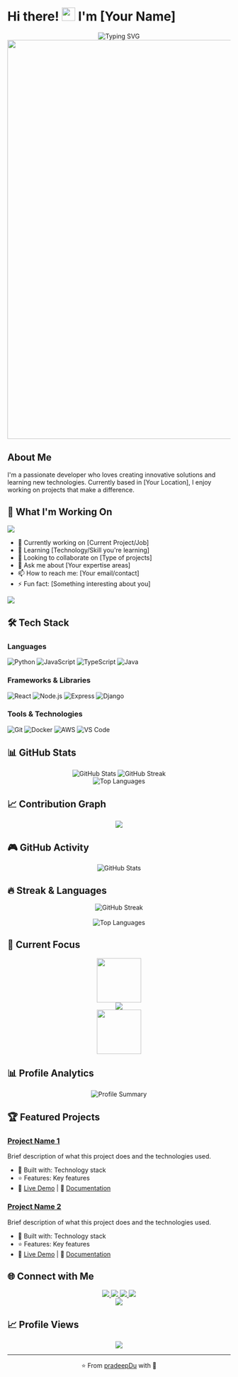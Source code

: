 # Hi there! <img src="https://media.giphy.com/media/hvRJCLFzcasrR4ia7z/giphy.gif" width="30px"/> I'm [Your Name]

<div align="center">
  <img src="https://readme-typing-svg.demolab.com?font=Fira+Code&size=22&duration=4000&pause=1000&color=FF6B6B&center=true&vCenter=true&multiline=true&width=600&height=100&lines=Welcome+to+my+GitHub+Profile!;I'm+a+passionate+developer;Building+amazing+things+with+code" alt="Typing SVG" />
</div>

<div align="center">
  <img src="https://user-images.githubusercontent.com/74038190/212284100-561aa473-3905-4a80-b561-0d28506553ee.gif" width="900">
</div>

## About Me
I'm a passionate developer who loves creating innovative solutions and learning new technologies. Currently based in [Your Location], I enjoy working on projects that make a difference.

## 🚀 What I'm Working On
<img src="https://user-images.githubusercontent.com/73097560/115834477-dbab4500-a447-11eb-908a-139a6edaec5c.gif">

- 🔭 Currently working on [Current Project/Job]
- 🌱 Learning [Technology/Skill you're learning]
- 👯 Looking to collaborate on [Type of projects]
- 💬 Ask me about [Your expertise areas]
- 📫 How to reach me: [Your email/contact]
- ⚡ Fun fact: [Something interesting about you]

<img src="https://user-images.githubusercontent.com/73097560/115834477-dbab4500-a447-11eb-908a-139a6edaec5c.gif">

## 🛠️ Tech Stack
### Languages
![Python](https://img.shields.io/badge/-Python-3776AB?style=flat-square&logo=python&logoColor=white)
![JavaScript](https://img.shields.io/badge/-JavaScript-F7DF1E?style=flat-square&logo=javascript&logoColor=black)
![TypeScript](https://img.shields.io/badge/-TypeScript-3178C6?style=flat-square&logo=typescript&logoColor=white)
![Java](https://img.shields.io/badge/-Java-007396?style=flat-square&logo=java&logoColor=white)

### Frameworks & Libraries
![React](https://img.shields.io/badge/-React-61DAFB?style=flat-square&logo=react&logoColor=black)
![Node.js](https://img.shields.io/badge/-Node.js-339933?style=flat-square&logo=node.js&logoColor=white)
![Express](https://img.shields.io/badge/-Express-000000?style=flat-square&logo=express&logoColor=white)
![Django](https://img.shields.io/badge/-Django-092E20?style=flat-square&logo=django&logoColor=white)

### Tools & Technologies
![Git](https://img.shields.io/badge/-Git-F05032?style=flat-square&logo=git&logoColor=white)
![Docker](https://img.shields.io/badge/-Docker-2496ED?style=flat-square&logo=docker&logoColor=white)
![AWS](https://img.shields.io/badge/-AWS-232F3E?style=flat-square&logo=amazon-aws&logoColor=white)
![VS Code](https://img.shields.io/badge/-VS%20Code-007ACC?style=flat-square&logo=visual-studio-code&logoColor=white)

## 📊 GitHub Stats
<div align="center">
  <img src="https://github-readme-stats.vercel.app/api?username=yourusername&show_icons=true&theme=radical&hide_border=true&count_private=true" alt="GitHub Stats" />
  <img src="https://github-readme-streak-stats.herokuapp.com/?user=yourusername&theme=radical&hide_border=true" alt="GitHub Streak" />
</div>

<div align="center">
  <img src="https://github-readme-stats.vercel.app/api/top-langs/?username=yourusername&layout=compact&theme=radical&hide_border=true" alt="Top Languages" />
</div>

## 📈 Contribution Graph
<div align="center">
  <!-- Primary option -->
  <img src="https://github-readme-activity-graph.vercel.app/graph?username=pradeepDu&bg_color=0d1117&color=5BCDEC&line=5BCDEC&point=FFFFFF&hide_border=true" />
  
  <!-- Alternative if above doesn't work -->
  <!-- <img src="https://activity-graph.herokuapp.com/graph?username=pradeepDu&theme=react-dark&hide_border=true" /> -->
  
  <!-- Another alternative -->
  <!-- <img src="https://github-readme-activity-graph.cyclic.app/graph?username=pradeepDu&bg_color=0d1117&color=5BCDEC&line=5BCDEC&point=FFFFFF&hide_border=true" /> -->
</div>

## 🎮 GitHub Activity
<div align="center">
  <img src="https://github-readme-stats.vercel.app/api?username=pradeepDu&show_icons=true&theme=radical&hide_border=true&count_private=true&include_all_commits=true" alt="GitHub Stats" />
</div>

## 🔥 Streak & Languages
<div align="center">
  <img src="https://github-readme-streak-stats.herokuapp.com/?user=pradeepDu&theme=radical&hide_border=true" alt="GitHub Streak" />
  <br><br>
  <img src="https://github-readme-stats.vercel.app/api/top-langs/?username=pradeepDu&layout=compact&theme=radical&hide_border=true&langs_count=8" alt="Top Languages" />
</div>

## 🎯 Current Focus
<div align="center">
  <img src="https://user-images.githubusercontent.com/74038190/212284087-bbe7e430-757e-4901-90bf-4cd2ce3e1852.gif" width="100">
  <br>
  <img src="https://skillicons.dev/icons?i=js,ts,react,nodejs,python,docker,aws,git" />
  <br>
  <img src="https://user-images.githubusercontent.com/74038190/212284087-bbe7e430-757e-4901-90bf-4cd2ce3e1852.gif" width="100">
</div>

## 📊 Profile Analytics
<div align="center">
  <img src="https://github-profile-summary-cards.vercel.app/api/cards/profile-details?username=pradeepDu&theme=radical" alt="Profile Summary" />
</div>

## 🏆 Featured Projects
### [Project Name 1](link-to-repo)
Brief description of what this project does and the technologies used.
- 🔧 Built with: Technology stack
- ⭐ Features: Key features
- 🚀 [Live Demo](link-to-demo) | 📖 [Documentation](link-to-docs)

### [Project Name 2](link-to-repo)
Brief description of what this project does and the technologies used.
- 🔧 Built with: Technology stack
- ⭐ Features: Key features
- 🚀 [Live Demo](link-to-demo) | 📖 [Documentation](link-to-docs)

## 🌐 Connect with Me
<div align="center">
  <a href="your-linkedin-url">
    <img src="https://img.shields.io/badge/-LinkedIn-0077B5?style=for-the-badge&logo=linkedin&logoColor=white&logoWidth=20" />
  </a>
  <a href="your-twitter-url">
    <img src="https://img.shields.io/badge/-Twitter-1DA1F2?style=for-the-badge&logo=twitter&logoColor=white" />
  </a>
  <a href="your-portfolio-url">
    <img src="https://img.shields.io/badge/-Portfolio-000000?style=for-the-badge&logo=portfolio&logoColor=white" />
  </a>
  <a href="mailto:your-email">
    <img src="https://img.shields.io/badge/-Email-D14836?style=for-the-badge&logo=gmail&logoColor=white" />
  </a>
</div>

<div align="center">
  <img src="https://capsule-render.vercel.app/api?type=waving&color=gradient&height=100&section=footer"/>
</div>

## 📈 Profile Views
<div align="center">
  <img src="https://komarev.com/ghpvc/?username=pradeepDu&color=brightgreen&style=for-the-badge" />
</div>

---
<div align="center">
  ⭐ From <a href="https://github.com/pradeepDu">pradeepDu</a> with 💙
</div>
